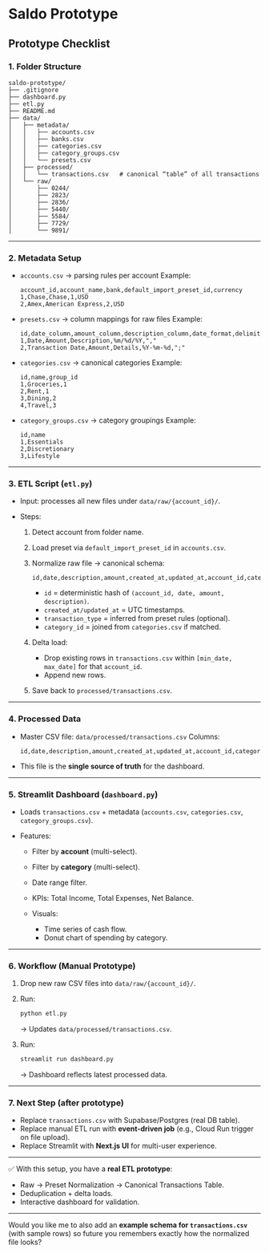# Saldo Prototype

## Prototype Checklist

### 1. **Folder Structure**

```
saldo-prototype/
├── .gitignore
├── dashboard.py
├── etl.py
├── README.md
├── data/
│   ├── metadata/
│   │   ├── accounts.csv
│   │   ├── banks.csv
│   │   ├── categories.csv
│   │   ├── category_groups.csv
│   │   └── presets.csv
│   ├── processed/
│   │   └── transactions.csv   # canonical “table” of all transactions
│   └── raw/
│       ├── 0244/
│       ├── 2823/
│       ├── 2836/
│       ├── 5440/
│       ├── 5584/
│       ├── 7729/
│       └── 9891/
```

---

### 2. **Metadata Setup**

* `accounts.csv` → parsing rules per account
  Example:

  ```csv
  account_id,account_name,bank,default_import_preset_id,currency
  1,Chase,Chase,1,USD
  2,Amex,American Express,2,USD
  ```

* `presets.csv` → column mappings for raw files
  Example:

  ```csv
  id,date_column,amount_column,description_column,date_format,delimiter
  1,Date,Amount,Description,%m/%d/%Y,","
  2,Transaction Date,Amount,Details,%Y-%m-%d,";"
  ```

* `categories.csv` → canonical categories
  Example:

  ```csv
  id,name,group_id
  1,Groceries,1
  2,Rent,1
  3,Dining,2
  4,Travel,3
  ```

* `category_groups.csv` → category groupings
  Example:

  ```csv
  id,name
  1,Essentials
  2,Discretionary
  3,Lifestyle
  ```

---

### 3. **ETL Script (`etl.py`)**

* Input: processes all new files under `data/raw/{account_id}/`.
* Steps:

  1. Detect account from folder name.

  2. Load preset via `default_import_preset_id` in `accounts.csv`.

  3. Normalize raw file → canonical schema:

     ```
     id,date,description,amount,created_at,updated_at,account_id,category_id,transaction_type
     ```

     * `id` = deterministic hash of `(account_id, date, amount, description)`.
     * `created_at/updated_at` = UTC timestamps.
     * `transaction_type` = inferred from preset rules (optional).
     * `category_id` = joined from `categories.csv` if matched.

  4. Delta load:

     * Drop existing rows in `transactions.csv` within `[min_date, max_date]` for that `account_id`.
     * Append new rows.

  5. Save back to `processed/transactions.csv`.

---

### 4. **Processed Data**

* Master CSV file: `data/processed/transactions.csv`
  Columns:

  ```
  id,date,description,amount,created_at,updated_at,account_id,category_id,transaction_type
  ```

* This file is the **single source of truth** for the dashboard.

---

### 5. **Streamlit Dashboard (`dashboard.py`)**

* Loads `transactions.csv` + metadata (`accounts.csv`, `categories.csv`, `category_groups.csv`).
* Features:

  * Filter by **account** (multi-select).
  * Filter by **category** (multi-select).
  * Date range filter.
  * KPIs: Total Income, Total Expenses, Net Balance.
  * Visuals:

    * Time series of cash flow.
    * Donut chart of spending by category.

---

### 6. **Workflow (Manual Prototype)**

1. Drop new raw CSV files into `data/raw/{account_id}/`.

2. Run:

   ```bash
   python etl.py
   ```

   → Updates `data/processed/transactions.csv`.

3. Run:

   ```bash
   streamlit run dashboard.py
   ```

   → Dashboard reflects latest processed data.

---

### 7. **Next Step (after prototype)**

* Replace `transactions.csv` with Supabase/Postgres (real DB table).
* Replace manual ETL run with **event-driven job** (e.g., Cloud Run trigger on file upload).
* Replace Streamlit with **Next.js UI** for multi-user experience.

---

✅ With this setup, you have a **real ETL prototype**:

* Raw → Preset Normalization → Canonical Transactions Table.
* Deduplication + delta loads.
* Interactive dashboard for validation.

---

Would you like me to also add an **example schema for `transactions.csv`** (with sample rows) so future you remembers exactly how the normalized file looks?
